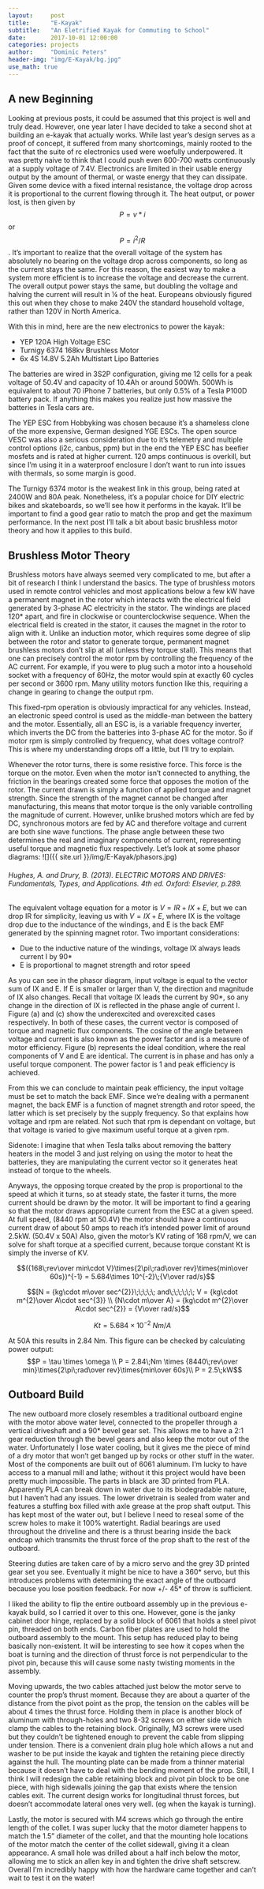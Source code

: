```yaml
---
layout:     post
title:      "E-Kayak"
subtitle:   "An Eletrified Kayak for Commuting to School"
date:       2017-10-01 12:00:00
categories: projects
author:     "Dominic Peters"
header-img: "img/E-Kayak/bg.jpg"
use_math: true
---
```


## A new Beginning

Looking at previous posts, it could be assumed that this project is well and truly dead. However, one year later I have decided to take a second shot at building an e-kayak that actually works. 
While last year’s design serves as a proof of concept, it suffered from many shortcomings, mainly rooted to the fact that the suite of rc electronics used were woefully underpowered. It was pretty naive to think that I could push even 600-700 watts continuously at a supply voltage of 7.4V. Electronics are limited in their usable energy output by the amount of thermal, or waste energy that they can dissipate. Given some device with a fixed internal resistance, the voltage drop across it is proportional to the current flowing through it. The heat output, or power lost, is then given by $$P = v*i$$ or $$P = i^2/R$$. It’s important to realize that the overall voltage of the system has absolutely no bearing on the voltage drop across components, so long as the current stays the same. For this reason, the easiest way to make a system more efficient is to increase the voltage and decrease the current. The overall output power stays the same, but doubling the voltage and halving the current will result in ¼ of the heat. Europeans obviously figured this out when they chose to make 240V the standard household voltage, rather than 120V in North America.

With this in mind, here are the new electronics to power the kayak:
* YEP 120A High Voltage ESC
* Turnigy 6374 168kv Brushless Motor
* 6x 4S 14.8V 5.2Ah Multistart Lipo Batteries

The batteries are wired in 3S2P configuration, giving me 12 cells for a peak voltage of 50.4V and capacity of 10.4Ah or around 500Wh. 500Wh is equivalent to about 70 iPhone 7 batteries, but only 0.5% of a Tesla P100D battery pack. If anything this makes you realize just how massive the batteries in Tesla cars are.

The YEP ESC from Hobbyking was chosen because it’s a shameless clone of the more expensive, German designed YGE ESCs. The open source VESC was also a serious consideration due to it’s telemetry and multiple control options (i2c, canbus, ppm) but in the end the YEP ESC has beefier mosfets and is rated at higher current. 120 amps continuous is overkill, but since I’m using it in a waterproof enclosure I don’t want to run into issues with thermals, so some margin is good. 

The Turnigy 6374 motor is the weakest link in this group, being rated at 2400W and 80A peak. Nonetheless, it’s a popular choice for DIY electric bikes and skateboards, so we’ll see how it performs in the kayak. It’ll be important to find a good gear ratio to match the prop and get the maximum performance. In the next post I’ll talk a bit about basic brushless motor theory and how it applies to this build.

## Brushless Motor Theory

Brushless motors have always seemed very complicated to me, but after a bit of research I think I understand the basics. The type of brushless motors used in remote control vehicles and most applications below a few kW have a permanent magnet in the rotor which interacts with the electrical field generated by 3-phase AC electricity in the stator. The windings are placed 120* apart, and fire in clockwise or counterclockwise sequence. When the electrical field is created in the stator, it causes the magnet in the rotor to align with it. Unlike an induction motor, which requires some degree of slip between the rotor and stator to generate torque, permanent magnet brushless motors don’t slip at all (unless they torque stall). This means that one can precisely control the motor rpm by controlling the frequency of the AC current. For example, if you were to plug such a motor into a household socket with a frequency of 60Hz, the motor would spin at exactly 60 cycles per second or 3600 rpm. Many utility motors function like this, requiring a change in gearing to change the output rpm. 

This fixed-rpm operation is obviously impractical for any vehicles. Instead, an electronic speed control is used as the middle-man between the battery and the motor. Essentially, all an ESC is, is a variable frequency inverter, which inverts the DC from the batteries into 3-phase AC for the motor. So if motor rpm is simply controlled by frequency, what does voltage control? This is where my understanding drops off a little, but I’ll try to explain.

Whenever the rotor turns, there is some resistive force. This force is the torque on the motor. Even when the motor isn’t connected to anything, the friction in the bearings created some force that opposes the motion of the rotor. The current drawn is simply a function of applied torque and magnet strength. Since the strength of the magnet cannot be changed after manufacturing, this means that motor torque is the only variable controlling the magnitude of current. However, unlike brushed motors which are fed by DC, synchronous motors are fed by AC and therefore voltage and current are both sine wave functions. The phase angle between these two determines the real and imaginary components of current, representing useful torque and magnetic flux respectively. Let’s look at some phasor diagrams:
![]({{ site.url }}/img/E-Kayak/phasors.jpg)
###### Hughes, A. and Drury, B. (2013). ELECTRIC MOTORS AND DRIVES: Fundamentals, Types, and Applications. 4th ed. Oxford: Elsevier, p.289.

The equivalent voltage equation for a motor is $V = IR + IX + E$, but we can drop IR for simplicity, leaving us with $V = IX + E$, where IX is the voltage drop due to the inductance of the windings, and E is the back EMF generated by the spinning magnet rotor. Two important considerations: 
* Due to the inductive nature of the windings, voltage IX always leads current I by 90*
* E is proportional to magnet strength and rotor speed

As you can see in the phasor diagram, input voltage is equal to the vector sum of IX and E. If E is smaller or larger than V, the direction and magnitude of IX also changes. Recall that voltage IX leads the current by 90*, so any change in the direction of IX is reflected in the phase angle of current I. Figure (a) and (c) show the underexcited and overexcited cases respectively. In both of these cases, the current vector is composed of torque and magnetic flux components. The cosine of the angle between voltage and current is also known as the power factor and is a measure of motor efficiency. Figure (b) represents the ideal condition, where the real components of V and E are identical. The current is in phase and has only a useful torque component. The power factor is 1 and peak efficiency is achieved.

From this we can conclude to maintain peak efficiency, the input voltage must be set to match the back EMF. Since we’re dealing with a permanent magnet, the back EMF is a function of magnet strength and rotor speed, the latter which is set precisely by the supply frequency. So that explains how voltage and rpm are related. Not such that rpm is dependant on voltage, but that voltage is varied to give maximum useful torque at a given rpm.

Sidenote: I imagine that when Tesla talks about removing the battery heaters in the model 3 and just relying on using the motor to heat the batteries, they are manipulating the current vector so it generates heat instead of torque to the wheels.

Anyways, the opposing torque created by the prop is proportional to the speed at which it turns, so at steady state, the faster it turns, the more current should be drawn by the motor. It will be important to find a gearing so that the motor draws appropriate current from the ESC at a given speed. At full speed, (8440 rpm at 50.4V) the motor should have a continuous current draw of about 50 amps to reach it’s intended power limit of around 2.5kW. (50.4V x 50A) Also, given the motor’s KV rating of 168 rpm/V, we can solve for shaft torque at a specified current, because torque constant Kt is simply the inverse of KV.

$$({168\;rev\over min\cdot V}\times{2\pi\;rad\over rev}\times{min\over 60s})^{-1} = 5.684\times 10^{-2}\;{V\over rad/s}$$

$$[N = {kg\cdot m\over sec^{2}}\;\;\;\;\; and\;\;\;\;\;\; V =  {kg\cdot m^{2}\over A\cdot sec^{3}} \\
{N\cdot m\over A} = {kg\cdot m^{2}\over A\cdot sec^{2}} = {V\over rad/s}$$

$$Kt = 5.684\times 10^{-2}\;Nm/A$$

At 50A this results in 2.84 Nm. This figure can be checked by calculating power output:
$$P = \tau \times \omega \\ P = 2.84\;Nm \times {8440\;rev\over min}\times{2\pi\;rad\over rev}\times{min\over 60s}\\ P = 2.5\;kW$$

## Outboard Build

The new outboard more closely resembles a traditional outboard engine with the motor above water level, connected to the propeller through a vertical driveshaft and a 90* bevel gear set. This allows me to have a 2:1 gear reduction through the bevel gears and also keep the motor out of the water. Unfortunately I lose water cooling, but it gives me the piece of mind of a dry motor that won’t get banged up by rocks or other stuff in the water. Most of the components are  built out of 6061 aluminum. I’m lucky to have access to a manual mill and lathe; without it this project would have been pretty much impossible. The parts in black are 3D printed from PLA. Apparently PLA can break down in water due to its biodegradable nature, but I haven’t had any issues. The lower drivetrain is sealed from water and features a stuffing box filled with axle grease at the prop shaft output. This has kept most of the water out, but I believe I need to reseal some of the screw holes to make it 100% watertight. Radial bearings are used throughout the driveline and there is a thrust bearing inside the back endcap which transmits the thrust force of the prop shaft to the rest of the outboard. 

Steering duties are taken care of by a micro servo and the grey 3D printed gear set you see. Eventually it might be nice to have a 360* servo, but this introduces problems with determining the exact angle of the outboard because you lose position feedback. For now +/- 45* of throw is sufficient.

I liked the ability to flip the entire outboard assembly up in the previous e-kayak build, so I carried it over to this one. However, gone is the janky cabinet door hinge, replaced by a solid block of 6061 that holds a steel pivot pin, threaded on both ends. Carbon fiber plates are used to hold the outboard assembly to the mount. This setup has reduced play to being basically non-existent. It will be interesting to see how it copes when the boat is turning and the direction of thrust force is not perpendicular to the pivot pin, because this will cause some nasty twisting moments in the assembly.

Moving upwards, the two cables attached just below the motor serve to counter the prop’s thrust moment. Because they are about a quarter of the distance from the pivot point as the prop, the tension on the cables will be about 4 times the thrust force. Holding them in place is another block of aluminum with through-holes and two 8-32 screws on either side which clamp the cables to the retaining block. Originally, M3 screws were used but they couldn’t be tightened enough to prevent the cable from slipping under tension. There is a convenient drain plug hole which allows a nut and washer to be put inside the kayak and tighten the retaining piece directly against the hull. The mounting plate can be made from a thinner material because it doesn’t have to deal with the bending moment of the prop. Still, I think I will redesign the cable retaining block and pivot pin block to be one piece, with high sidewalls joining the gap that exists where the tension cables exit. The current design works for longitudinal thrust forces, but doesn’t accommodate lateral ones very well. (eg when the kayak is turning).

Lastly, the motor is secured with M4 screws which go through the entire length of the collet. I was super lucky that the motor diameter happens to match the 1.5” diameter of the collet, and that the mounting hole locations of the motor match the center of the collet sidewall, giving it a clean appearance. A small hole was drilled about a half inch below the motor, allowing me to stick an allen key in and tighten the drive shaft setscrew. Overall I’m incredibly happy with how the hardware came together and can’t wait to test it on the water!